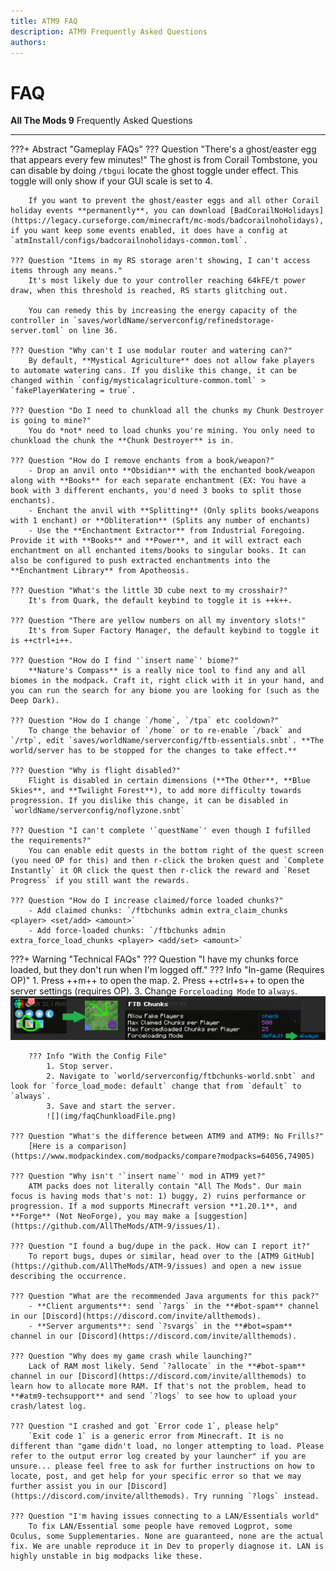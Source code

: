 ```yaml
---
title: ATM9 FAQ
description: ATM9 Frequently Asked Questions
authors: 
---
```


# FAQ

**All The Mods 9** Frequently Asked Questions

---

???+ Abstract "Gameplay FAQs"
	??? Question "There's a ghost/easter egg that appears every few minutes!"
		The ghost is from Corail Tombstone, you can disable by doing `/tbgui` locate the ghost toggle under effect. This toggle will only show if your GUI scale is set to 4.

		If you want to prevent the ghost/easter eggs and all other Corail holiday events **permanently**, you can download [BadCorailNoHolidays](https://legacy.curseforge.com/minecraft/mc-mods/badcorailnoholidays), if you want keep some events enabled, it does have a config at `atmInstall/configs/badcorailnoholidays-common.toml`.

	??? Question "Items in my RS storage aren't showing, I can't access items through any means."
		It's most likely due to your controller reaching 64kFE/t power draw, when this threshold is reached, RS starts glitching out. 
		
		You can remedy this by increasing the energy capacity of the controller in `saves/worldName/serverconfig/refinedstorage-server.toml` on line 36.
		
	??? Question "Why can't I use modular router and watering can?"
		By default, **Mystical Agriculture** does not allow fake players to automate watering cans. If you dislike this change, it can be changed within `config/mysticalagriculture-common.toml` > `fakePlayerWatering = true`.

	??? Question "Do I need to chunkload all the chunks my Chunk Destroyer is going to mine?"
		You do *not* need to load chunks you're mining. You only need to chunkload the chunk the **Chunk Destroyer** is in.

	??? Question "How do I remove enchants from a book/weapon?"
		- Drop an anvil onto **Obsidian** with the enchanted book/weapon along with **Books** for each separate enchantment (EX: You have a book with 3 different enchants, you'd need 3 books to split those enchants). 
		- Enchant the anvil with **Splitting** (Only splits books/weapons with 1 enchant) or **Obliteration** (Splits any number of enchants)
		- Use the **Enchantment Extractor** from Industrial Foregoing. Provide it with **Books** and **Power**, and it will extract each enchantment on all enchanted items/books to singular books. It can also be configured to push extracted enchantments into the **Enchantment Library** from Apotheosis.

	??? Question "What's the little 3D cube next to my crosshair?"
		It's from Quark, the default keybind to toggle it is ++k++.
		
	??? Question "There are yellow numbers on all my inventory slots!"
		It's from Super Factory Manager, the default keybind to toggle it is ++ctrl+i++.

	??? Question "How do I find '`insert name`' biome?"
		**Nature's Compass** is a really nice tool to find any and all biomes in the modpack. Craft it, right click with it in your hand, and you can run the search for any biome you are looking for (such as the Deep Dark).

	??? Question "How do I change `/home`, `/tpa` etc cooldown?"
		To change the behavior of `/home` or to re-enable `/back` and `/rtp`, edit `saves/worldName/serverconfig/ftb-essentials.snbt`. **The world/server has to be stopped for the changes to take effect.**

	??? Question "Why is flight disabled?"
		Flight is disabled in certain dimensions (**The Other**, **Blue Skies**, and **Twilight Forest**), to add more difficulty towards progression. If you dislike this change, it can be disabled in `worldName/serverconfig/noflyzone.snbt`
		
	??? Question "I can't complete '`questName`' even though I fufilled the requirements?"
		You can enable edit quests in the bottom right of the quest screen (you need OP for this) and then r-click the broken quest and `Complete Instantly` it OR click the quest then r-click the reward and `Reset Progress` if you still want the rewards.

	??? Question "How do I increase claimed/force loaded chunks?"
		- Add claimed chunks: `/ftbchunks admin extra_claim_chunks <player> <set/add> <amount>`
		- Add force-loaded chunks: `/ftbchunks admin extra_force_load_chunks <player> <add/set> <amount>`

???+ Warning "Technical FAQs"
	??? Question "I have my chunks force loaded, but they don't run when I'm logged off."
		??? Info "In-game (Requires OP)"
			1. Press ++m++ to open the map.
			2. Press ++ctrl+s++ to open the server settings (requires OP).
			3. Change `Forceloading Mode` to `always`.
			![](img/faqChunkloadIGN.png)
		
		??? Info "With the Config File"
			1. Stop server.
			2. Navigate to `world/serverconfig/ftbchunks-world.snbt` and look for `force_load_mode: default` change that from `default` to `always`.
			3. Save and start the server.
			![](img/faqChunkloadFile.png)
		
	??? Question "What's the difference between ATM9 and ATM9: No Frills?"
		[Here is a comparison](https://www.modpackindex.com/modpacks/compare?modpacks=64056,74905)
		
	??? Question "Why isn't '`insert name`' mod in ATM9 yet?"
		ATM packs does not literally contain "All The Mods". Our main focus is having mods that's not: 1) buggy, 2) ruins performance or progression. If a mod supports Minecraft version **1.20.1**, and **Forge** (Not NeoForge), you may make a [suggestion](https://github.com/AllTheMods/ATM-9/issues/1).
	
	??? Question "I found a bug/dupe in the pack. How can I report it?"
		To report bugs, dupes or similar, head over to the [ATM9 GitHub](https://github.com/AllTheMods/ATM-9/issues) and open a new issue describing the occurrence.

	??? Question "What are the recommended Java arguments for this pack?"
		- **Client arguments**: send `?args` in the **#bot-spam** channel in our [Discord](https://discord.com/invite/allthemods).
		- **Server arguments**: send `?svargs` in the **#bot=spam** channel in our [Discord](https://discord.com/invite/allthemods).

	??? Question "Why does my game crash while launching?"
		Lack of RAM most likely. Send `?allocate` in the **#bot-spam** channel in our [Discord](https://discord.com/invite/allthemods) to learn how to allocate more RAM. If that's not the problem, head to **#atm9-techsupport** and send `?logs` to see how to upload your crash/latest log.

	??? Question "I crashed and got `Error code 1`, please help"
		`Exit code 1` is a generic error from Minecraft. It is no different than "game didn't load, no longer attempting to load. Please refer to the output error log created by your launcher" if you are unsure... please feel free to ask for further instructions on how to locate, post, and get help for your specific error so that we may further assist you in our [Discord](https://discord.com/invite/allthemods). Try running `?logs` instead.

	??? Question "I'm having issues connecting to a LAN/Essentials world"
		To fix LAN/Essential some people have removed Logprot, some Oculus, some Supplementaries. None are guaranteed, none are the actual fix. We are unable reproduce it in Dev to properly diagnose it. LAN is highly unstable in big modpacks like these.
